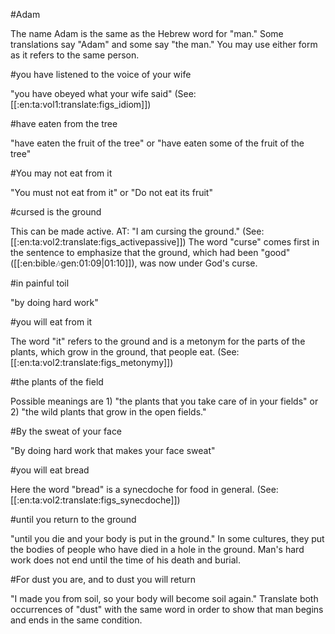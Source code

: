 #Adam

The name Adam is the same as the Hebrew word for "man." Some translations say "Adam" and some say "the man." You may use either form as it refers to the same person.

#you have listened to the voice of your wife

"you have obeyed what your wife said" (See: [[:en:ta:vol1:translate:figs_idiom]])

#have eaten from the tree

"have eaten the fruit of the tree" or "have eaten some of the fruit of the tree"

#You may not eat from it

"You must not eat from it" or "Do not eat its fruit"

#cursed is the ground

This can be made active. AT: "I am cursing the ground." (See: [[:en:ta:vol2:translate:figs_activepassive]]) The word "curse" comes first in the sentence to emphasize that the ground, which had been "good" ([[:en:bible:notes:gen:01:09|01:10]]), was now under God's curse.

#in painful toil

"by doing hard work"

#you will eat from it

The word "it" refers to the ground and is a metonym for the parts of the plants, which grow in the ground, that people eat. (See: [[:en:ta:vol2:translate:figs_metonymy]])

#the plants of the field

Possible meanings are 1) "the plants that you take care of in your fields" or 2) "the wild plants that grow in the open fields."

#By the sweat of your face

"By doing hard work that makes your face sweat"

#you will eat bread

Here the word "bread" is a synecdoche for food in general. (See: [[:en:ta:vol2:translate:figs_synecdoche]])

#until you return to the ground

"until you die and your body is put in the ground." In some cultures, they put the bodies of people who have died in a hole in the ground. Man's hard work does not end until the time of his death and burial.

#For dust you are, and to dust you will return

"I made you from soil, so your body will become soil again." Translate both occurrences of "dust" with the same word in order to show that man begins and ends in the same condition.
